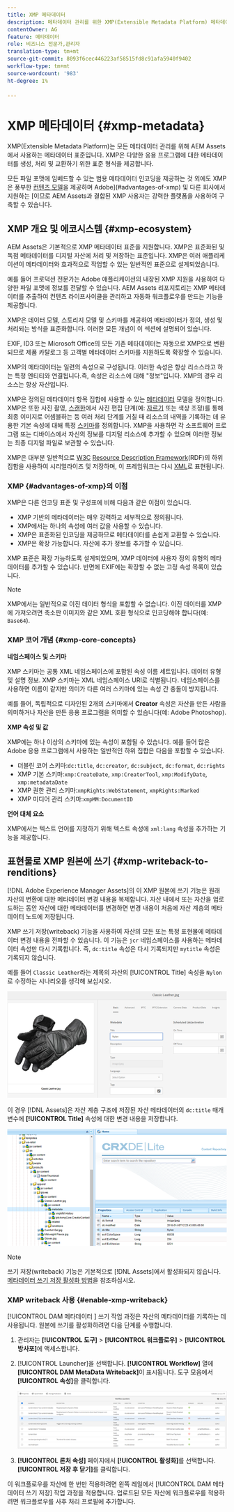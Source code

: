 ```yaml
---
title: XMP 메타데이터
description: 메타데이터 관리를 위한 XMP(Extensible Metadata Platform) 메타데이터 표준에 대해 알아봅니다. AEM에서 메타데이터를 생성, 처리 및 교환하기 위한 표준화된 형식으로 사용합니다.
contentOwner: AG
feature: 메타데이터
role: 비즈니스 전문가,관리자
translation-type: tm+mt
source-git-commit: 8093f6cec446223af58515fd8c91afa5940f9402
workflow-type: tm+mt
source-wordcount: '983'
ht-degree: 1%

---
```



# XMP 메타데이터 {#xmp-metadata}

XMP(Extensible Metadata Platform)는 모든 메타데이터 관리를 위해 AEM Assets에서 사용하는 메타데이터 표준입니다. XMP은 다양한 응용 프로그램에 대한 메타데이터를 생성, 처리 및 교환하기 위한 표준 형식을 제공합니다.

모든 파일 포맷에 임베드할 수 있는 범용 메타데이터 인코딩을 제공하는 것 외에도 XMP은 풍부한 [컨텐츠 모델](#xmp-core-concepts)을 제공하며 Adobe](#advantages-of-xmp) 및 다른 회사에서 지원하는 [이므로 AEM Assets과 결합된 XMP 사용자는 강력한 플랫폼을 사용하여 구축할 수 있습니다.

## XMP 개요 및 에코시스템 {#xmp-ecosystem}

AEM Assets은 기본적으로 XMP 메타데이터 표준을 지원합니다. XMP은 표준화된 및 독점 메타데이터를 디지털 자산에 처리 및 저장하는 표준입니다. XMP은 여러 애플리케이션이 메타데이터와 효과적으로 작업할 수 있는 일반적인 표준으로 설계되었습니다.

예를 들어 프로덕션 전문가는 Adobe 애플리케이션의 내장된 XMP 지원을 사용하여 다양한 파일 포맷에 정보를 전달할 수 있습니다. AEM Assets 리포지토리는 XMP 메타데이터를 추출하여 컨텐츠 라이프사이클을 관리하고 자동화 워크플로우를 만드는 기능을 제공합니다.

XMP은 데이터 모델, 스토리지 모델 및 스키마를 제공하여 메타데이터가 정의, 생성 및 처리되는 방식을 표준화합니다. 이러한 모든 개념이 이 섹션에 설명되어 있습니다.

EXIF, ID3 또는 Microsoft Office의 모든 기존 메타데이터는 자동으로 XMP으로 변환되므로 제품 카탈로그 등 고객별 메타데이터 스키마를 지원하도록 확장할 수 있습니다.

XMP의 메타데이터는 일련의 속성으로 구성됩니다. 이러한 속성은 항상 리소스라고 하는 특정 엔티티와 연결됩니다.즉, 속성은 리소스에 대해 &quot;정보&quot;입니다. XMP의 경우 리소스는 항상 자산입니다.

XMP은 정의된 메타데이터 항목 집합에 사용할 수 있는 [메타데이터](https://en.wikipedia.org/wiki/Metadata) 모델을 정의합니다. XMP은 또한 사진 촬영, [스캔한](https://en.wikipedia.org/wiki/Image_scanner)에서 사진 편집 단계(예: [자르기](https://en.wikipedia.org/wiki/Cropping_%28image%29) 또는 색상 조정)를 통해 최종 이미지로 어셈블하는 등 여러 처리 단계를 거칠 때 리소스의 내역을 기록하는 데 유용한 기본 속성에 대해 특정 [스키마](https://en.wikipedia.org/wiki/XML_schema)를 정의합니다. XMP을 사용하면 각 소프트웨어 프로그램 또는 디바이스에서 자신의 정보를 디지털 리소스에 추가할 수 있으며 이러한 정보는 최종 디지털 파일로 보관할 수 있습니다.

XMP은 대부분 일반적으로 [W3C](https://en.wikipedia.org/wiki/World_Wide_Web_Consortium) [Resource Description Framework](https://en.wikipedia.org/wiki/Resource_Description_Framework)(RDF)의 하위 집합을 사용하여 시리얼라이즈 및 저장하며, 이 프레임워크는 다시 [XML](https://en.wikipedia.org/wiki/XML)로 표현됩니다.

### XMP {#advantages-of-xmp}의 이점

XMP은 다른 인코딩 표준 및 구성표에 비해 다음과 같은 이점이 있습니다.

* XMP 기반의 메타데이터는 매우 강력하고 세부적으로 정의됩니다.
* XMP에서는 하나의 속성에 여러 값을 사용할 수 있습니다.
* XMP은 표준화된 인코딩을 제공하므로 메타데이터를 손쉽게 교환할 수 있습니다.
* XMP은 확장 가능합니다. 자산에 추가 정보를 추가할 수 있습니다.

XMP 표준은 확장 가능하도록 설계되었으며, XMP 데이터에 사용자 정의 유형의 메타데이터를 추가할 수 있습니다. 반면에 EXIF에는 확장할 수 없는 고정 속성 목록이 있습니다.

>[!NOTE]
>
>XMP에서는 일반적으로 이진 데이터 형식을 포함할 수 없습니다. 이진 데이터를 XMP에 가져오려면 축소판 이미지와 같은 XML 호환 형식으로 인코딩해야 합니다(예: `Base64`).

### XMP 코어 개념 {#xmp-core-concepts}

**네임스페이스 및 스키마**

XMP 스키마는 공통 XML 네임스페이스에 포함된 속성 이름 세트입니다.
데이터 유형 및 설명 정보. XMP 스키마는 XML 네임스페이스 URI로 식별됩니다. 네임스페이스를 사용하면 이름이 같지만 의미가 다른 여러 스키마에 있는 속성 간 충돌이 방지됩니다.

예를 들어, 독립적으로 디자인된 2개의 스키마에서 **Creator** 속성은 자산을 만든 사람을 의미하거나 자산을 만든 응용 프로그램을 의미할 수 있습니다(예: Adobe Photoshop).

**XMP 속성 및 값**

XMP에는 하나 이상의 스키마에 있는 속성이 포함될 수 있습니다. 예를 들어 많은 Adobe 응용 프로그램에서 사용하는 일반적인 하위 집합은 다음을 포함할 수 있습니다.

* 더블린 코어 스키마:`dc:title`, `dc:creator`, `dc:subject`, `dc:format`, `dc:rights`
* XMP 기본 스키마:`xmp:CreateDate`, `xmp:CreatorTool`, `xmp:ModifyDate`, `xmp:metadataDate`
* XMP 권한 관리 스키마:`xmpRights:WebStatement`, `xmpRights:Marked`
* XMP 미디어 관리 스키마:`xmpMM:DocumentID`

**언어 대체 요소**

XMP에서는 텍스트 언어를 지정하기 위해 텍스트 속성에 `xml:lang` 속성을 추가하는 기능을 제공합니다.

## 표현물로 XMP 원본에 쓰기 {#xmp-writeback-to-renditions}

[!DNL Adobe Experience Manager Assets]의 이 XMP 원본에 쓰기 기능은 원래 자산의 변환에 대한 메타데이터 변경 내용을 복제합니다.
자산 내에서 또는 자산을 업로드하는 동안 자산에 대한 메타데이터를 변경하면 변경 내용이 처음에 자산 계층의 메타데이터 노드에 저장됩니다.

XMP 쓰기 저장(writeback) 기능을 사용하여 자산의 모든 또는 특정 표현물에 메타데이터 변경 내용을 전파할 수 있습니다. 이 기능은 `jcr` 네임스페이스를 사용하는 메타데이터 속성만 다시 기록합니다. 즉, `dc:title` 속성은 다시 기록되지만 `mytitle` 속성은 기록되지 않습니다.

예를 들어 `Classic Leather`라는 제목의 자산의 [!UICONTROL Title] 속성을 `Nylon`로 수정하는 시나리오를 생각해 보십시오.

![메타데이터](assets/metadata.png)

이 경우 [!DNL Assets]은 자산 계층 구조에 저장된 자산 메타데이터의 `dc:title` 매개 변수에 **[!UICONTROL Title]** 속성에 대한 변경 내용을 저장합니다.

![저장소의 자산 노드에 저장된 메타데이터](assets/metadata_stored.png)

>[!NOTE]
>
>쓰기 저장(writeback) 기능은 기본적으로 [!DNL Assets]에서 활성화되지 않습니다. [메타데이터 쓰기 저장 활성화 방법](#enable-xmp-writeback)을 참조하십시오.

### XMP writeback 사용 {#enable-xmp-writeback}

[!UICONTROL DAM 메타데이터 ] 쓰기 작업 과정은 자산의 메타데이터를 기록하는 데 사용됩니다. 원본에 쓰기를 활성화하려면 다음 단계를 수행합니다.

1. 관리자는 **[!UICONTROL 도구]** > **[!UICONTROL 워크플로우]** > **[!UICONTROL 방사포]**&#x200B;에 액세스합니다.
1. [!UICONTROL Launcher]을 선택합니다. **[!UICONTROL Workflow]** 열에 **[!UICONTROL DAM MetaData Writeback]**&#x200B;이 표시됩니다. 도구 모음에서 **[!UICONTROL 속성]**&#x200B;을 클릭합니다.

   ![속성을 수정하고 활성화하려면 DAM 메타데이터 쓰기 실행 관리자를 선택합니다.](assets/launcher-properties-metadata-writeback1.png)

1. **[!UICONTROL 론처 속성]** 페이지에서 **[!UICONTROL 활성화]**&#x200B;를 선택합니다. **[!UICONTROL 저장 후 닫기]**&#x200B;를 클릭합니다.

이 워크플로우를 자산에 한 번만 적용하려면 왼쪽 레일에서 [!UICONTROL DAM 메타데이터 쓰기 저장] 작업 과정을 적용합니다. 업로드된 모든 자산에 워크플로우를 적용하려면 워크플로우를 사후 처리 프로필에 추가합니다.

<!-- Commenting for now. Need to document how to enable metadata writeback. See CQDOC-17254.

### Enable XMP writeback {#enable-xmp-writeback}
-->

<!-- asgupta, Engg: Need attention here to update the configuration manager changes. -->

<!-- 
To enable the metadata changes to be propagated to the renditions of the asset when uploading it, modify the **[!UICONTROL Adobe CQ DAM Rendition Maker]** configuration in Configuration Manager.

1. To open Configuration Manager, access `https://[aem_server]:[port]/system/console/configMgr`.
1. Open the **[!UICONTROL Adobe CQ DAM Rendition Maker]** configuration.
1. Select the **[!UICONTROL Propagate XMP]** option, and then save the changes.

### Enable XMP write-back for specific renditions {#enable-xmp-writeback-for-specific-renditions}

To let the XMP write-back feature propagate metadata changes to select renditions, specify these renditions to the [!UICONTROL XMP Writeback Process] workflow step of DAM Metadata WriteBack workflow. By default, this step is configured with the original rendition.

For the XMP write-back feature to propagate metadata to the rendition thumbnails 140.100.png and 319.319.png, perform these steps.

1. Tap/click the AEM logo, and then navigate to **[!UICONTROL Tools]** &gt; **[!UICONTROL Workflow]** &gt; **[!UICONTROL Models]**.
1. From the Models page, open the **[!UICONTROL DAM Metadata Writeback]** workflow model.
1. In the **[!UICONTROL DAM Metadata Writeback]** properties page, open the **[!UICONTROL XMP Writeback Process]** step.
1. In the **[!UICONTROL Step Properties]** dialog box, tap/click the **[!UICONTROL Process]** tab.
1. In the **[!UICONTROL Arguments]** box, add `rendition:cq5dam.thumbnail.140.100.png,rendition:cq5dam.thumbnail.319.319.png`, and then tap/click **[!UICONTROL OK]**.

   ![step_properties](assets/step_properties.png)

1. Save the changes.
1. To regenerate the Pyramid TIFF (PTIFF) renditions for Dynamic Media images with the new attributes, add the **[!UICONTROL Dynamic Media Process Image Assets]** step to the DAM Metadata write-back workflow. PTIFF renditions are only created and stored locally in a Dynamic Media Hybrid implementation.

1. Save the workflow.

The metadata changes are propagated to the renditions renditions thumbnail.140.100.png and thumbnail.319.319.png of the asset, and not the others.
-->
